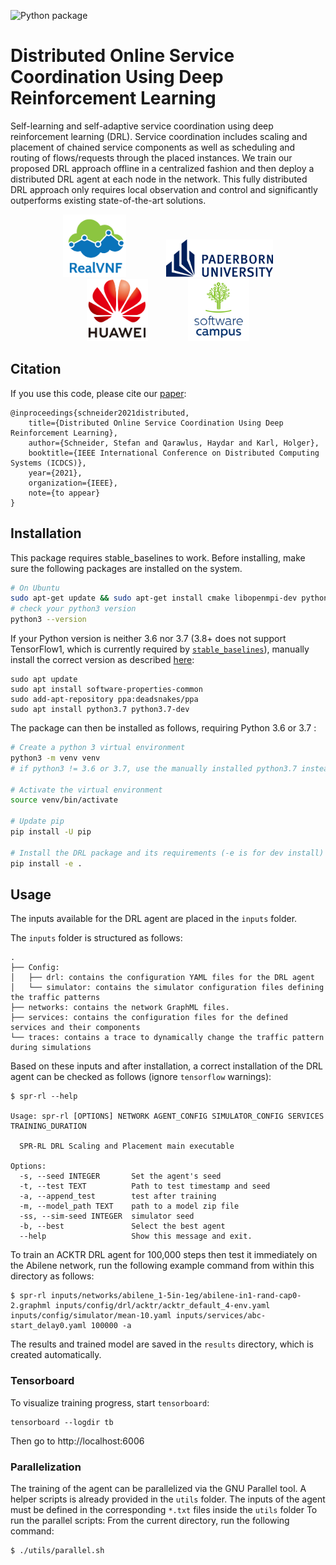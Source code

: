 ![Python package](https://github.com/RealVNF/distributed-drl-coordination/workflows/Python%20package/badge.svg)

# Distributed Online Service Coordination Using Deep Reinforcement Learning
Self-learning and self-adaptive service coordination using deep reinforcement learning (DRL). Service coordination includes scaling and placement of chained service components as well as scheduling and routing of flows/requests through the placed instances. We train our proposed DRL approach offline in a centralized fashion and then deploy a distributed DRL agent at each node in the network. This fully distributed DRL approach only requires local observation and control and significantly outperforms existing state-of-the-art solutions.

<p align="center">
  	<img src="docs/logos/realvnf.png" height="100" hspace="30"/>
	<img src="docs/logos/upb.png" height="60" hspace="30"/>
	<img src="docs/logos/huawei.png" height="100" hspace="30"/>
    <img src="docs/logos/swc.png" height="100" hspace="30"/>
</p>

## Citation

If you use this code, please cite our [paper](https://ris.uni-paderborn.de/download/21543/21544/public_author_version.pdf):

```
@inproceedings{schneider2021distributed,
	title={Distributed Online Service Coordination Using Deep Reinforcement Learning},
	author={Schneider, Stefan and Qarawlus, Haydar and Karl, Holger},
	booktitle={IEEE International Conference on Distributed Computing Systems (ICDCS)},
	year={2021},
	organization={IEEE},
	note={to appear}
}
```

## Installation 
This package requires stable_baselines to work. Before installing, make sure the following packages are installed on the system.


```bash
# On Ubuntu
sudo apt-get update && sudo apt-get install cmake libopenmpi-dev python3-dev zlib1g-dev libgl1-mesa-glx libsm6 libxext6
# check your python3 version
python3 --version
```

If your Python version is neither 3.6 nor 3.7 (3.8+ does not support TensorFlow1, which is currently required by [`stable_baselines`](https://github.com/hill-a/stable-baselines)), manually install the correct version as described [here](https://www.techiediaries.com/ubuntu/install-python-3-pip-venv-ubuntu-20-04-19/):

```
sudo apt update
sudo apt install software-properties-common
sudo add-apt-repository ppa:deadsnakes/ppa
sudo apt install python3.7 python3.7-dev
```

The package can then be installed as follows, requiring Python 3.6 or 3.7 :

```bash
# Create a python 3 virtual environment
python3 -m venv venv
# if python3 != 3.6 or 3.7, use the manually installed python3.7 instead (see above)

# Activate the virtual environment
source venv/bin/activate

# Update pip
pip install -U pip

# Install the DRL package and its requirements (-e is for dev install)
pip install -e .
```

## Usage

The inputs available for the DRL agent are placed in the `inputs` folder. 

The `inputs` folder is structured as follows:
```
.
├── Config:
│   ├── drl: contains the configuration YAML files for the DRL agent
│   └── simulator: contains the simulator configuration files defining the traffic patterns
├── networks: contains the network GraphML files.
├── services: contains the configuration files for the defined services and their components
└── traces: contains a trace to dynamically change the traffic pattern during simulations

```

Based on these inputs and after installation, a correct installation of the DRL agent can be checked as follows (ignore `tensorflow` warnings):

```
$ spr-rl --help

Usage: spr-rl [OPTIONS] NETWORK AGENT_CONFIG SIMULATOR_CONFIG SERVICES TRAINING_DURATION

  SPR-RL DRL Scaling and Placement main executable

Options:
  -s, --seed INTEGER       Set the agent's seed
  -t, --test TEXT          Path to test timestamp and seed
  -a, --append_test        test after training
  -m, --model_path TEXT    path to a model zip file
  -ss, --sim-seed INTEGER  simulator seed
  -b, --best               Select the best agent
  --help                   Show this message and exit.

```
To train an ACKTR DRL agent for 100,000 steps then test it immediately on the Abilene network, run the following example command from within this directory as follows:

```
$ spr-rl inputs/networks/abilene_1-5in-1eg/abilene-in1-rand-cap0-2.graphml inputs/config/drl/acktr/acktr_default_4-env.yaml inputs/config/simulator/mean-10.yaml inputs/services/abc-start_delay0.yaml 100000 -a
```

The results and trained model are saved in the `results` directory, which is created automatically.

### Tensorboard

To visualize training progress, start `tensorboard`:

```
tensorboard --logdir tb
```

Then go to http://localhost:6006

### Parallelization

The training of the agent can be parallelized via the GNU Parallel tool. A helper scripts is already provided in the `utils` folder. The inputs of the agent must be defined in the corresponding `*.txt` files inside the `utils` folder To run the parallel scripts: From the current directory, run the following command:

```
$ ./utils/parallel.sh
```

